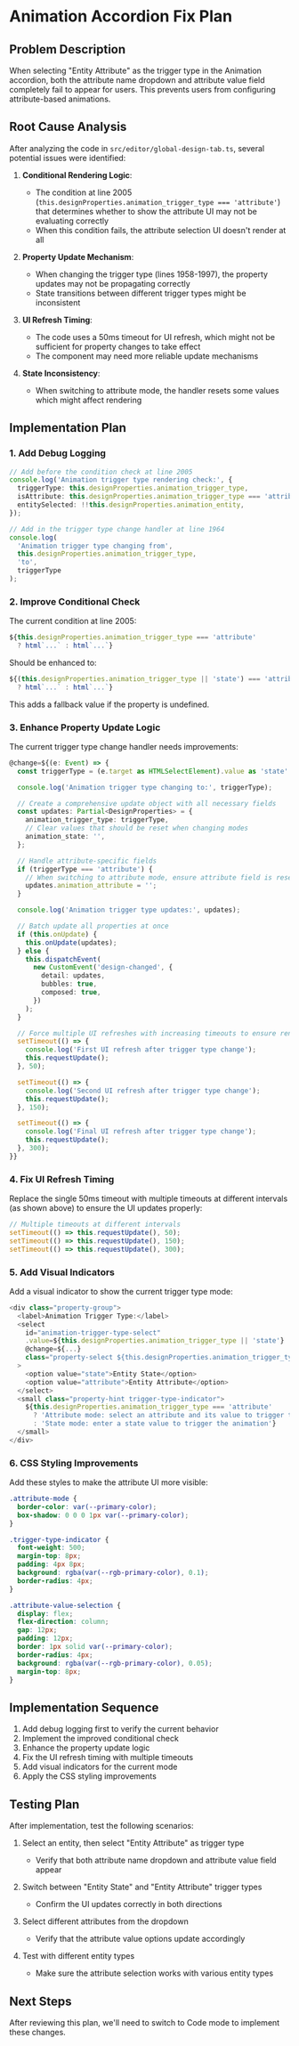 # Animation Accordion Fix Plan

## Problem Description

When selecting "Entity Attribute" as the trigger type in the Animation accordion, both the attribute name dropdown and attribute value field completely fail to appear for users. This prevents users from configuring attribute-based animations.

## Root Cause Analysis

After analyzing the code in `src/editor/global-design-tab.ts`, several potential issues were identified:

1. **Conditional Rendering Logic**:

   - The condition at line 2005 (`this.designProperties.animation_trigger_type === 'attribute'`) that determines whether to show the attribute UI may not be evaluating correctly
   - When this condition fails, the attribute selection UI doesn't render at all

2. **Property Update Mechanism**:

   - When changing the trigger type (lines 1958-1997), the property updates may not be propagating correctly
   - State transitions between different trigger types might be inconsistent

3. **UI Refresh Timing**:

   - The code uses a 50ms timeout for UI refresh, which might not be sufficient for property changes to take effect
   - The component may need more reliable update mechanisms

4. **State Inconsistency**:
   - When switching to attribute mode, the handler resets some values which might affect rendering

## Implementation Plan

### 1. Add Debug Logging

```typescript
// Add before the condition check at line 2005
console.log('Animation trigger type rendering check:', {
  triggerType: this.designProperties.animation_trigger_type,
  isAttribute: this.designProperties.animation_trigger_type === 'attribute',
  entitySelected: !!this.designProperties.animation_entity,
});

// Add in the trigger type change handler at line 1964
console.log(
  'Animation trigger type changing from',
  this.designProperties.animation_trigger_type,
  'to',
  triggerType
);
```

### 2. Improve Conditional Check

The current condition at line 2005:

```typescript
${this.designProperties.animation_trigger_type === 'attribute'
  ? html`...` : html`...`}
```

Should be enhanced to:

```typescript
${(this.designProperties.animation_trigger_type || 'state') === 'attribute'
  ? html`...` : html`...`}
```

This adds a fallback value if the property is undefined.

### 3. Enhance Property Update Logic

The current trigger type change handler needs improvements:

```typescript
@change=${(e: Event) => {
  const triggerType = (e.target as HTMLSelectElement).value as 'state' | 'attribute';

  console.log('Animation trigger type changing to:', triggerType);

  // Create a comprehensive update object with all necessary fields
  const updates: Partial<DesignProperties> = {
    animation_trigger_type: triggerType,
    // Clear values that should be reset when changing modes
    animation_state: '',
  };

  // Handle attribute-specific fields
  if (triggerType === 'attribute') {
    // When switching to attribute mode, ensure attribute field is reset
    updates.animation_attribute = '';
  }

  console.log('Animation trigger type updates:', updates);

  // Batch update all properties at once
  if (this.onUpdate) {
    this.onUpdate(updates);
  } else {
    this.dispatchEvent(
      new CustomEvent('design-changed', {
        detail: updates,
        bubbles: true,
        composed: true,
      })
    );
  }

  // Force multiple UI refreshes with increasing timeouts to ensure rendering
  setTimeout(() => {
    console.log('First UI refresh after trigger type change');
    this.requestUpdate();
  }, 50);

  setTimeout(() => {
    console.log('Second UI refresh after trigger type change');
    this.requestUpdate();
  }, 150);

  setTimeout(() => {
    console.log('Final UI refresh after trigger type change');
    this.requestUpdate();
  }, 300);
}}
```

### 4. Fix UI Refresh Timing

Replace the single 50ms timeout with multiple timeouts at different intervals (as shown above) to ensure the UI updates properly:

```typescript
// Multiple timeouts at different intervals
setTimeout(() => this.requestUpdate(), 50);
setTimeout(() => this.requestUpdate(), 150);
setTimeout(() => this.requestUpdate(), 300);
```

### 5. Add Visual Indicators

Add a visual indicator to show the current trigger type mode:

```typescript
<div class="property-group">
  <label>Animation Trigger Type:</label>
  <select
    id="animation-trigger-type-select"
    .value=${this.designProperties.animation_trigger_type || 'state'}
    @change=${...}
    class="property-select ${this.designProperties.animation_trigger_type === 'attribute' ? 'attribute-mode' : 'state-mode'}"
  >
    <option value="state">Entity State</option>
    <option value="attribute">Entity Attribute</option>
  </select>
  <small class="property-hint trigger-type-indicator">
    ${this.designProperties.animation_trigger_type === 'attribute'
      ? 'Attribute mode: select an attribute and its value to trigger the animation'
      : 'State mode: enter a state value to trigger the animation'}
  </small>
</div>
```

### 6. CSS Styling Improvements

Add these styles to make the attribute UI more visible:

```css
.attribute-mode {
  border-color: var(--primary-color);
  box-shadow: 0 0 0 1px var(--primary-color);
}

.trigger-type-indicator {
  font-weight: 500;
  margin-top: 8px;
  padding: 4px 8px;
  background: rgba(var(--rgb-primary-color), 0.1);
  border-radius: 4px;
}

.attribute-value-selection {
  display: flex;
  flex-direction: column;
  gap: 12px;
  padding: 12px;
  border: 1px solid var(--primary-color);
  border-radius: 4px;
  background: rgba(var(--rgb-primary-color), 0.05);
  margin-top: 8px;
}
```

## Implementation Sequence

1. Add debug logging first to verify the current behavior
2. Implement the improved conditional check
3. Enhance the property update logic
4. Fix the UI refresh timing with multiple timeouts
5. Add visual indicators for the current mode
6. Apply the CSS styling improvements

## Testing Plan

After implementation, test the following scenarios:

1. Select an entity, then select "Entity Attribute" as trigger type
   - Verify that both attribute name dropdown and attribute value field appear
2. Switch between "Entity State" and "Entity Attribute" trigger types
   - Confirm the UI updates correctly in both directions
3. Select different attributes from the dropdown

   - Verify that the attribute value options update accordingly

4. Test with different entity types
   - Make sure the attribute selection works with various entity types

## Next Steps

After reviewing this plan, we'll need to switch to Code mode to implement these changes.
